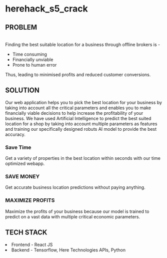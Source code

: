 # herehack_s5_crack
<b><h2>PROBLEM</h2></b> 
<br> Finding the best suitable location for a business through offline brokers is - </br>
<ul>
  <li>Time consuming</li>
  <li> Financially unviable</li>
  <li>Prone to human error</li>
 </ul>
Thus, leading to minimised profits and reduced customer conversions.
<b><h2>SOLUTION</h2></b>
Our web application helps you to pick the best location for your business by taking into account all the critical parameters and enables you to make financially viable decisions to help increase the profitability of your business.
  We have used Artificial Intelligence to predict the best suited location for a shop by taking into account multiple parameters as features and training our specifically designed robuts AI model to provide the best accuracy.
<h3>Save Time</h3>
Get a variety of properties in the best location  within seconds with our time optimized webapp.
<h3>SAVE MONEY</h3>
Get accurate business location predictions without paying anything.
<h3>MAXIMIZE PROFITS</h3>
Maximize the profits of your business because our model is trained to predict on a vast data with multiple critical economic parameters.
<br><h2>

  <b><h2>TECH STACK</b></h2>
<li>Frontend - React JS </li>
<li>Backend - Tensorflow, Here Technologies APIs, Python</li>


